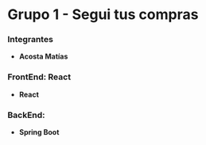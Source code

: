 # Grupo 1 - Segui tus compras
### Integrantes
- **Acosta Matías**

### FrontEnd: React
- **React**

### BackEnd: 
- **Spring Boot**